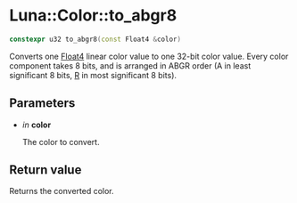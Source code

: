 # Luna::Color::to_abgr8

```c++
constexpr u32 to_abgr8(const Float4 &color)
```

Converts one [Float4](struct_luna_1_1_float4.md) linear color value to one 32-bit color value. Every color component takes 8 bits, and is arranged in ABGR order (A in least significant 8 bits, [R](struct_luna_1_1_r.md) in most significant 8 bits). 



## Parameters
* *in* **color**

    The color to convert. 

## Return value
Returns the converted color. 

